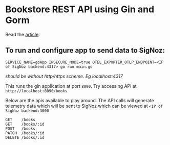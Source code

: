 # Bookstore REST API using Gin and Gorm

Read the [article](https://blog.logrocket.com/how-to-build-a-rest-api-with-golang-using-gin-and-gorm/).


## To run and configure app to send data to SigNoz:
```
SERVICE_NAME=goApp INSECURE_MODE=true OTEL_EXPORTER_OTLP_ENDPOINT=<IP of SigNoz backend:4317> go run main.go
```
*<IP of SigNoz backend:4317> should be without http/https scheme. Eg localhost:4317*

This runs the gin application at port `8090`. Try accessing API at `http://localhost:8090/books`

Below are the apis available to play around. The API calls will generate telemetry data which will be sent to SigNoz which can be viewed at `<IP of SigNoz backend:3000`
```
GET    /books                    
GET    /books/:id               
POST   /books                    
PATCH  /books/:id                
DELETE /books/:id                
```
